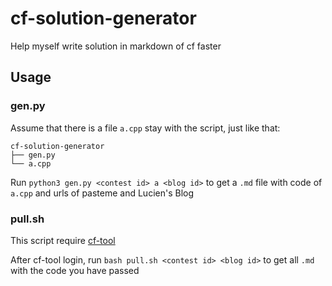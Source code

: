 # cf-solution-generator

Help myself write solution in markdown of cf faster

## Usage

### gen.py

Assume that there is a file `a.cpp` stay with the script, just like that:

```plain
cf-solution-generator
├── gen.py
└── a.cpp
```

Run `python3 gen.py <contest id> a <blog id>` to get a `.md` file with code of `a.cpp` and urls of pasteme and Lucien's Blog

### pull.sh

This script require [cf-tool](https://github.com/xalanq/cf-tool)

After cf-tool login, run `bash pull.sh <contest id> <blog id>` to get all `.md` with the code you have passed
